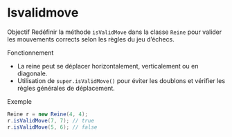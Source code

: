 # Isvalidmove


Objectif
Redéfinir la méthode `isValidMove` dans la classe `Reine` pour valider les mouvements corrects selon les règles du jeu d’échecs.

Fonctionnement
- La reine peut se déplacer horizontalement, verticalement ou en diagonale.
- Utilisation de `super.isValidMove()` pour éviter les doublons et vérifier les règles générales de déplacement.

Exemple
```java
Reine r = new Reine(4, 4);
r.isValidMove(7, 7); // true
r.isValidMove(5, 6); // false
